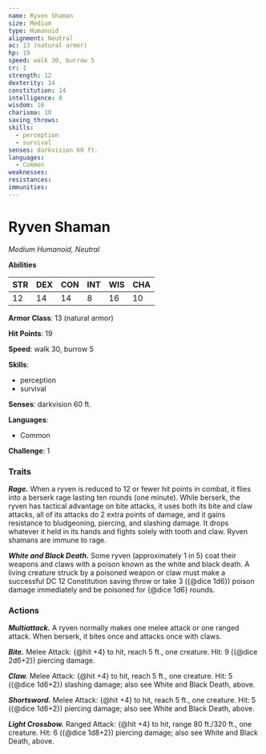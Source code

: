 ```yaml
---
name: Ryven Shaman
size: Medium
type: Humanoid
alignment: Neutral
ac: 13 (natural armor)
hp: 19
speed: walk 30, burrow 5
cr: 1
strength: 12
dexterity: 14
constitution: 14
intelligence: 8
wisdom: 16
charisma: 10
saving_throws:
skills:
  - perception
  - survival
senses: darkvision 60 ft.
languages:
  - Common
weaknesses:
resistances:
immunities:
---
```


# Ryven Shaman

*Medium Humanoid, Neutral*

**Abilities**

| STR | DEX | CON | INT | WIS | CHA |
| --- | --- | --- | --- | --- | --- |
| 12 | 14 | 14 | 8 | 16 | 10 |

**Armor Class**: 13 (natural armor)

**Hit Points**: 19

**Speed**: walk 30, burrow 5

**Skills**:
  - perception
  - survival

**Senses**: darkvision 60 ft.

**Languages**:
  - Common

**Challenge**: 1

### Traits
***Rage.*** When a ryven is reduced to 12 or fewer hit points in combat, it flies into a berserk rage lasting ten rounds (one minute). While berserk, the ryven has tactical advantage on bite attacks, it uses both its bite and claw attacks, all of its attacks do 2 extra points of damage, and it gains resistance to bludgeoning, piercing, and slashing damage. It drops whatever it held in its hands and fights solely with tooth and claw. Ryven shamans are immune to rage.

***White and Black Death.*** Some ryven (approximately 1 in 5) coat their weapons and claws with a poison known as the white and black death. A living creature struck by a poisoned weapon or claw must make a successful DC 12 Constitution saving throw or take 3 ({@dice 1d6}) poison damage immediately and be poisoned for {@dice 1d6} rounds.

### Actions
***Multiattack.*** A ryven normally makes one melee attack or one ranged attack. When berserk, it bites once and attacks once with claws.

***Bite.*** Melee Attack: {@hit +4} to hit, reach 5 ft., one creature. Hit: 9 ({@dice 2d6+2}) piercing damage.

***Claw.*** Melee Attack: {@hit +4} to hit, reach 5 ft., one creature. Hit: 5 ({@dice 1d6+2}) slashing damage; also see White and Black Death, above.

***Shortsword.*** Melee Attack: {@hit +4} to hit, reach 5 ft., one creature. Hit: 5 ({@dice 1d6+2}) piercing damage; also see White and Black Death, above.

***Light Crossbow.*** Ranged Attack: {@hit +4} to hit, range 80 ft./320 ft., one creature. Hit: 6 ({@dice 1d8+2}) piercing damage; also see White and Black Death, above.

